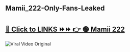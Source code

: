 
 ## Mamii_222-Only-Fans-Leaked

# <h2><a href="https://clipsfans.com/Mamii_222&ref=git">🔗 Click to LINKS ⏩⏩ 👉 🟢 Mamii 222 </a></h2>

<a href="https://clipsfans.com/Mamii_222&ref=git" rel="nofollow" data-target="animated-image.originalLink"><img src="https://i.ibb.co.com/xMMVF88/686577567.gif" alt="Viral Video Original" style="max-width: 100%; display: inline-block;" data-target="animated-image.originalImage"></a>
